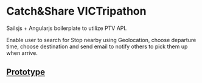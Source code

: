 # Catch&Share VICTripathon

Sailsjs + Angularjs boilerplate to utilize PTV API.

Enable user to search for Stop nearby using Geolocation, choose departure time, choose destination and send email to notify others to pick them up when arrive.

## [Prototype](http://catchnshare.herokuapp.com/)
